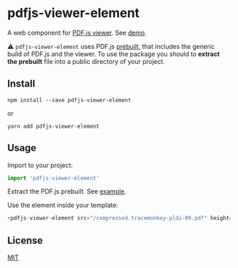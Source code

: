 # pdfjs-viewer-element

A web component for [PDF.js viewer](https://mozilla.github.io/pdf.js/web/viewer.html). See [demo](https://alekswebnet.github.io/pdfjs-viewer-element/index.html).

⚠️ `pdfjs-viewer-element` uses PDF.js [prebuilt](https://github.com/mozilla/pdf.js/releases/download/v2.15.349/pdfjs-2.15.349-dist.zip), that includes the generic build of PDF.js and the viewer. To use the package you should to **extract the prebuilt** file into a public directory of your project.

## Install
```
npm install --save pdfjs-viewer-element
```

or

```
yarn add pdfjs-viewer-element
```

## Usage
Import to your project:

```javascript
import 'pdfjs-viewer-element'
```

Extract the PDF.js prebuilt. See [example](https://github.com/alekswebnet/pdfjs-viewer-element/tree/master/public).

Use the element inside your template:

```javascript
<pdfjs-viewer-element src="/compressed.tracemonkey-pldi-09.pdf" height="100vh"></pdfjs-viewer-element>
```
## License
[MIT](http://opensource.org/licenses/MIT)